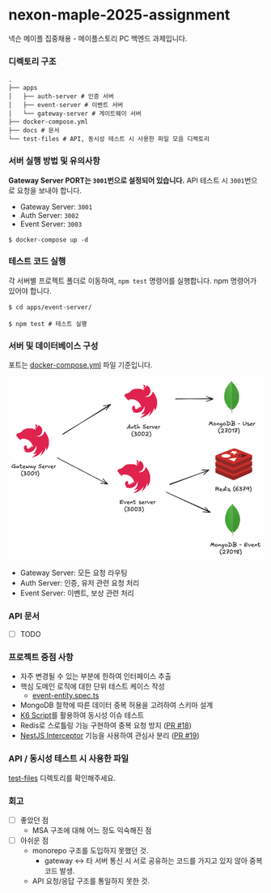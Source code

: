 # nexon-maple-2025-assignment

넥슨 메이플 집중채용 - 메이플스토리 PC 백엔드 과제입니다.

### 디렉토리 구조

```
.
├── apps
│   ├── auth-server # 인증 서버
│   ├── event-server # 이벤트 서버
│   └── gateway-server # 게이트웨이 서버
├── docker-compose.yml
├── docs # 문서
└── test-files # API, 동시성 테스트 시 사용한 파일 모음 디렉토리

```

### 서버 실행 방법 및 유의사항

**Gateway Server PORT는 `3001`번으로 설정되어 있습니다.** API 테스트 시 `3001`번으로 요청을 보내야 합니다.

- Gateway Server: `3001`
- Auth Server: `3002`
- Event Server: `3003`


```shell
$ docker-compose up -d
```

### 테스트 코드 실행

각 서버별 프로젝트 폴더로 이동하여, `npm test` 명령어를 실행합니다. npm 명령어가 있어야 합니다.

```shell
$ cd apps/event-server/

$ npm test # 테스트 실행
```

### 서버 및 데이터베이스 구성

포트는 [docker-compose.yml](./docker-compose.yml) 파일 기준입니다.

![server-and-database.png](images/server-and-database.png)

- Gateway Server: 모든 요청 라우팅
- Auth Server: 인증, 유저 관련 요청 처리
- Event Server: 이벤트, 보상 관련 처리

### API 문서

- [ ] TODO

### 프로젝트 중점 사항

- 자주 변경될 수 있는 부분에 한하여 인터페이스 추출
- 핵심 도메인 로직에 대한 단위 테스트 케이스 작성 
  - [event-entity.spec.ts](./apps/event-server/test/event/event-entity.spec.ts)
- MongoDB 철학에 따른 데이터 중복 허용을 고려하여 스키마 설계
- [K6 Script](test-files/concurrency-test.js)를 활용하여 동시성 이슈 테스트
- Redis로 스로틀링 기능 구현하여 중복 요청 방지 ([PR #18](https://github.com/jxmen/nexon-maple-2025-assignment/pull/18))
- [NestJS Interceptor](https://docs.nestjs.com/interceptors) 기능을 사용하여 관심사
  분리 ([PR #19](https://github.com/jxmen/nexon-maple-2025-assignment/pull/19))

### API / 동시성 테스트 시 사용한 파일

[test-files](./test-files) 디렉토리를 확인해주세요.

### 회고

- [ ] 좋았던 점
    - MSA 구조에 대해 어느 정도 익숙해진 점
- [ ] 아쉬운 점
    - monorepo 구조를 도입하지 못했던 것.
        - gateway <-> 타 서버 통신 시 서로 공유하는 코드를 가지고 있지 않아 중복 코드 발생. 
    - API 요청/응답 구조를 통일하지 못한 것.